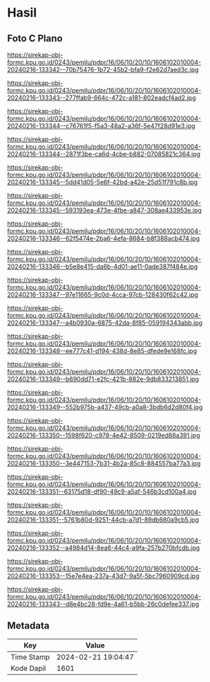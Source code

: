 # Hasil

## Foto C Plano

https://sirekap-obj-formc.kpu.go.id/0243/pemilu/pdpr/16/06/10/20/10/1606102010004-20240216-133342--70b75476-1b72-45b2-bfa9-f2e62d7aed3c.jpg

https://sirekap-obj-formc.kpu.go.id/0243/pemilu/pdpr/16/06/10/20/10/1606102010004-20240216-133343--277ffab9-664c-472c-a181-802eadcf4ad2.jpg

https://sirekap-obj-formc.kpu.go.id/0243/pemilu/pdpr/16/06/10/20/10/1606102010004-20240216-133344--c76761f5-f5a3-48a2-a36f-5e47f28d91e3.jpg

https://sirekap-obj-formc.kpu.go.id/0243/pemilu/pdpr/16/06/10/20/10/1606102010004-20240216-133344--2871f3be-ca6d-4cbe-b882-07085821c364.jpg

https://sirekap-obj-formc.kpu.go.id/0243/pemilu/pdpr/16/06/10/20/10/1606102010004-20240216-133345--5dd41d05-5e6f-42bd-a42e-25d51f791c8b.jpg

https://sirekap-obj-formc.kpu.go.id/0243/pemilu/pdpr/16/06/10/20/10/1606102010004-20240216-133345--593193ea-473e-4fbe-a847-308ae433953e.jpg

https://sirekap-obj-formc.kpu.go.id/0243/pemilu/pdpr/16/06/10/20/10/1606102010004-20240216-133346--62f5474e-2ba6-4efa-8684-b8f388acb474.jpg

https://sirekap-obj-formc.kpu.go.id/0243/pemilu/pdpr/16/06/10/20/10/1606102010004-20240216-133346--b5e8e415-da6b-4d01-ae11-0ade387f484e.jpg

https://sirekap-obj-formc.kpu.go.id/0243/pemilu/pdpr/16/06/10/20/10/1606102010004-20240216-133347--97e11665-9c0d-4cca-97cb-128430f62c42.jpg

https://sirekap-obj-formc.kpu.go.id/0243/pemilu/pdpr/16/06/10/20/10/1606102010004-20240216-133347--a4b0930a-6875-42da-8f85-059194343abb.jpg

https://sirekap-obj-formc.kpu.go.id/0243/pemilu/pdpr/16/06/10/20/10/1606102010004-20240216-133348--ee777c41-d194-438d-8e85-dfede9e168fc.jpg

https://sirekap-obj-formc.kpu.go.id/0243/pemilu/pdpr/16/06/10/20/10/1606102010004-20240216-133349--b690dd71-e2fc-421b-882e-9db833213851.jpg

https://sirekap-obj-formc.kpu.go.id/0243/pemilu/pdpr/16/06/10/20/10/1606102010004-20240216-133349--552b975b-a437-49cb-a0a8-3bdb6d2d80f4.jpg

https://sirekap-obj-formc.kpu.go.id/0243/pemilu/pdpr/16/06/10/20/10/1606102010004-20240216-133350--1598f620-c978-4e42-8509-0219ed88a391.jpg

https://sirekap-obj-formc.kpu.go.id/0243/pemilu/pdpr/16/06/10/20/10/1606102010004-20240216-133350--3e447153-7b31-4b2a-85c8-884557ba77a3.jpg

https://sirekap-obj-formc.kpu.go.id/0243/pemilu/pdpr/16/06/10/20/10/1606102010004-20240216-133351--63175d18-df90-49c9-a5af-546b3cd100a4.jpg

https://sirekap-obj-formc.kpu.go.id/0243/pemilu/pdpr/16/06/10/20/10/1606102010004-20240216-133351--5761b80d-9251-44cb-a7d1-89db680a9cb5.jpg

https://sirekap-obj-formc.kpu.go.id/0243/pemilu/pdpr/16/06/10/20/10/1606102010004-20240216-133352--a4984d14-8ea6-44c4-a9fa-257b270bfcdb.jpg

https://sirekap-obj-formc.kpu.go.id/0243/pemilu/pdpr/16/06/10/20/10/1606102010004-20240216-133353--15e7e4ea-237a-43d7-9a5f-5bc7960909cd.jpg

https://sirekap-obj-formc.kpu.go.id/0243/pemilu/pdpr/16/06/10/20/10/1606102010004-20240216-133343--d8e4bc28-fd9e-4a61-b5bb-26c0defee337.jpg


## Metadata

| Key        | Value               |
| ---------- | ------------------- |
| Time Stamp | 2024-02-21 19:04:47 |
| Kode Dapil | 1601                |



